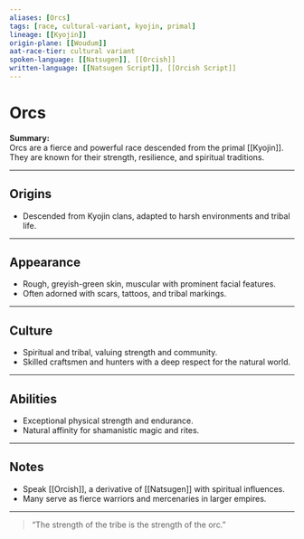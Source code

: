 ```yaml
---
aliases: [Orcs]
tags: [race, cultural-variant, kyojin, primal]
lineage: [[Kyojin]]
origin-plane: [[Woudum]]
aat-race-tier: cultural variant
spoken-language: [[Natsugen]], [[Orcish]]
written-language: [[Natsugen Script]], [[Orcish Script]]
---
```


# Orcs

**Summary:**  
Orcs are a fierce and powerful race descended from the primal [[Kyojin]]. They are known for their strength, resilience, and spiritual traditions.

---

## Origins

- Descended from Kyojin clans, adapted to harsh environments and tribal life.

---

## Appearance

- Rough, greyish-green skin, muscular with prominent facial features.  
- Often adorned with scars, tattoos, and tribal markings.

---

## Culture

- Spiritual and tribal, valuing strength and community.  
- Skilled craftsmen and hunters with a deep respect for the natural world.

---

## Abilities

- Exceptional physical strength and endurance.  
- Natural affinity for shamanistic magic and rites.

---

## Notes

- Speak [[Orcish]], a derivative of [[Natsugen]] with spiritual influences.  
- Many serve as fierce warriors and mercenaries in larger empires.

---

> “The strength of the tribe is the strength of the orc.”
